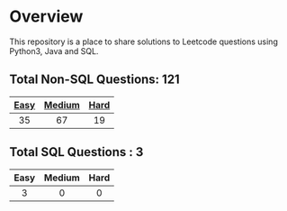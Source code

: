 # Overview

This repository is a place to share solutions to Leetcode questions using Python3, Java and SQL.


## Total Non-SQL Questions: 121

| [Easy](https://github.com/ezryn-zaharoff/leetcode-solutions/tree/master/01-easy) | [Medium](https://github.com/ezryn-zaharoff/leetcode-solutions/tree/master/02-medium) | [Hard](https://github.com/ezryn-zaharoff/leetcode-solutions/tree/master/03-hard) |
|:----:|:------:|:----:|
|  35  |   67   |  19  |


## Total SQL Questions : 3

| Easy | Medium | Hard |
|:----:|:------:|:----:|
|   3  |    0   |   0  |
